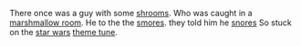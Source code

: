 There once was a guy with some [shrooms](../shrooms/never-again.md).
Who was caught in a [marshmallow room](../real-marsh-mallows/real-marsh-mallow.md).
He to the the [smores](../smores/smores.md).
they told him he [snores](../go-back-to-sleep/go-back-to-sleep.md)
So stuck on the [star wars](../watch-star-wars/watch-star-wars.md) [theme tune](https://www.youtube.com/watch?v=_D0ZQPqeJkk).
